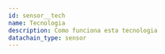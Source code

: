 ```yaml
---
id: sensor__tech
name: Tecnologia
description: Como funciona esta tecnologia
datachain_type: sensor
---
```

